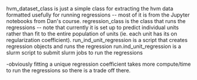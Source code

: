 hvm_dataset_class is just a simple class for extracting the hvm data formatted usefully for running regressions -- most of it is from the Jupyter notebooks from Dan's course.
regression_class is the class that runs the regressions -- note that currently it is set up to predict individual units rather than fit to the entire population of units (ie. each unit has its on regularization coefficient). 
run_ind_unit_regression is a script that creates regression objects and runs the regression
run.ind_unit_regression is a slurm script to submit slurm jobs to run the regressions

-obviously fitting a unique regression coefficient takes more compute/time to run the regressions so there is a trade off there.

